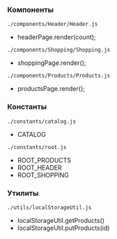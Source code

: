 
### Компоненты

`./components/Header/Header.js`
- headerPage.render(count);

`./components/Shopping/Shopping.js`
- shoppingPage.render();

`./components/Products/Products.js`
- productsPage.render();

### Константы

`./constants/catalog.js`
- CATALOG

`./constants/root.js`
- ROOT_PRODUCTS
- ROOT_HEADER
- ROOT_SHOPPING

### Утилиты
`./utils/localStorageUtil.js`
- localStorageUtil.getProducts()
- localStorageUtil.putProducts(id)
